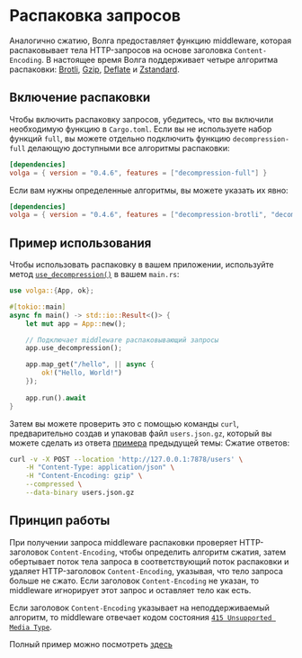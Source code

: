 # Распаковка запросов

Аналогично сжатию, Волга предоставляет функцию middleware, которая распаковывает тела HTTP-запросов на основе заголовка `Content-Encoding`. В настоящее время Волга поддерживает четыре алгоритма распаковки: [Brotli](https://ru.wikipedia.org/wiki/Brotli), [Gzip](https://ru.wikipedia.org/wiki/Gzip), [Deflate](https://ru.wikipedia.org/wiki/Deflate) и [Zstandard](https://ru.wikipedia.org/wiki/Zstandard).

## Включение распаковки

Чтобы включить распаковку запросов, убедитесь, что вы включили необходимую функцию в `Cargo.toml`. Если вы не используете набор функций `full`, вы можете отдельно подключить функцию `decompression-full` делающую доступными все алгоритмы распаковки:

```toml
[dependencies]
volga = { version = "0.4.6", features = ["decompression-full"] }
```
Если вам нужны определенные алгоритмы, вы можете указать их явно:

```toml
[dependencies]
volga = { version = "0.4.6", features = ["decompression-brotli", "decompression-gzip"] }
```

## Пример использования

Чтобы использовать распаковку в вашем приложении, используйте метод [`use_decompression()`](https://docs.rs/volga/latest/volga/app/struct.App.html#method.use_decompression) в вашем `main.rs`:

```rust
use volga::{App, ok};

#[tokio::main]
async fn main() -> std::io::Result<()> {
    let mut app = App::new();

    // Подключает middleware распаковывающий запросы
    app.use_decompression();

    app.map_get("/hello", || async {
        ok!("Hello, World!")
    });
    
    app.run().await
}
```
Затем вы можете проверить это с помощью команды `curl`, предварительно создав и упаковав файл `users.json.gz`, который вы можете сделать из ответа [примера](/volga-docs/ru/getting-started/compression.html#пример-использования) предыдущей темы: Сжатие ответов:
```bash
curl -v -X POST --location 'http://127.0.0.1:7878/users' \
    -H "Content-Type: application/json" \
    -H "Content-Encoding: gzip" \
    --compressed \
    --data-binary users.json.gz
```

## Принцип работы

При получении запроса middleware распаковки проверяет HTTP-заголовок `Content-Encoding`, чтобы определить алгоритм сжатия, затем обертывает поток тела запроса в соответствующий поток распаковки и удаляет HTTP-заголовок `Content-Encoding`, указывая, что тело запроса больше не сжато.
Если заголовок `Content-Encoding` не указан, то middleware игнорирует этот запрос и оставляет тело как есть.

Если заголовок `Content-Encoding` указывает на неподдерживаемый алгоритм, то middleware отвечает кодом состояния [`415 Unsupported Media Type`](https://developer.mozilla.org/ru/docs/Web/HTTP/Status/415).

Полный пример можно посмотреть [здесь](https://github.com/RomanEmreis/volga/blob/main/examples/decompression/src/main.rs)